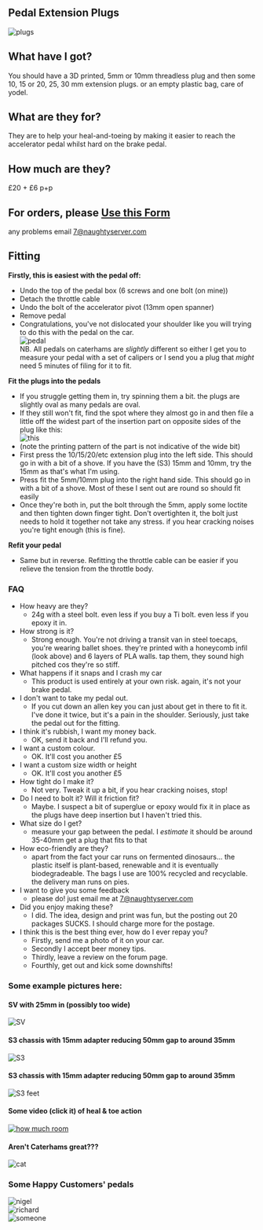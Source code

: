 ## Pedal Extension Plugs
![plugs](/img/plugs.png)

## What have I got?
You should have a 3D printed, 5mm or 10mm threadless plug and then some 10, 15 or 20, 25, 30 mm extension plugs. or an empty plastic bag, care of yodel.

## What are they for?
They are to help your heal-and-toeing by making it easier to reach the accelerator pedal whilst hard on the brake pedal.

## How much are they?
£20 + £6 p+p

## For orders, please [Use this Form](https://docs.google.com/forms/d/e/1FAIpQLScvEn9w14sNNWIsTC3S2cNHySxAnjtrse_3nG2ZHDB76wcffg/viewform?usp=sf_link)
any problems email 7@naughtyserver.com

## Fitting
**Firstly, this is easiest with the pedal off:**
* Undo the top of the pedal box (6 screws and one bolt (on mine))
* Detach the throttle cable
* Undo the bolt of the accelerator pivot (13mm open spanner)
* Remove pedal
* Congratulations, you've not dislocated your shoulder like you will trying to do this with the pedal on the car.
  <br/>
  ![pedal](/img/pedal.png)
  <br/>
  NB. All pedals on caterhams are _slightly_ different so either I get you to measure your pedal with a set of calipers or I send you a plug that _might_ need 5 minutes of filing for it to fit.

**Fit the plugs into the pedals**
* If you struggle getting them in, try spinning them a bit. the plugs are slightly oval as many pedals are oval.
* If they still won't fit, find the spot where they almost go in and then file a little off the widest part of the insertion part on opposite sides of the plug like this:
  <br/>
  ![this](/img/filed.png)
  <br/>
* (note the printing pattern of the part is not indicative of the wide bit)
* First press the 10/15/20/etc extension plug into the left side. This should go in with a bit of a shove. If you have the (S3) 15mm and 10mm, try the 15mm as that's what I'm using.
* Press fit the 5mm/10mm plug into the right hand side. This should go in with a bit of a shove. Most of these I sent out are round so should fit easily
* Once they're both in, put the bolt through the 5mm, apply some loctite and then tighten down finger tight. Don't overtighten it, the bolt just needs to hold it together not take any stress. if you hear cracking noises you're tight enough (this is fine). 

**Refit your pedal**
* Same but in reverse. Refitting the throttle cable can be easier if you relieve the tension from the throttle body.

### FAQ
- How heavy are they?
  - 24g with a steel bolt. even less if you buy a Ti bolt. even less if you epoxy it in.
- How strong is it?
  - Strong enough. You're not driving a transit van in steel toecaps, you're wearing ballet shoes. they're printed with a honeycomb infil (look above) and 6 layers of PLA walls. tap them, they sound high pitched cos they're so stiff.
- What happens if it snaps and I crash my car
  - This product is used entirely at your own risk. again, it's not your brake pedal.
- I don't want to take my pedal out.
  - If you cut down an allen key you can just about get in there to fit it. I've done it twice, but it's a pain in the shoulder. Seriously, just take the pedal out for the fitting.
- I think it's rubbish, I want my money back.
  - OK, send it back and I'll refund you.
- I want a custom colour.
  - OK. It'll cost you another £5
- I want a custom size width or height
  - OK. It'll cost you another £5
- How tight do I make it?
  - Not very. Tweak it up a bit, if you hear cracking noises, stop!
- Do I need to bolt it? Will it friction fit?
  - Maybe. I suspect a bit of superglue or epoxy would fix it in place as the plugs have deep insertion but I haven't tried this.
- What size do I get?
  - measure your gap between the pedal. I _estimate_ it should be around 35-40mm get a plug that fits to that
- How eco-friendly are they?
  - apart from the fact your car runs on fermented dinosaurs... the plastic itself is plant-based, renewable and it is eventually biodegradeable. The bags I use are 100% recycled and recyclable. the delivery man runs on pies.
- I want to give you some feedback
  - please do! just email me at 7@naughtyserver.com
- Did you enjoy making these?
  - I did. The idea, design and print was fun, but the posting out 20 packages SUCKS. I should charge more for the postage.
- I think this is the best thing ever, how do I ever repay you?
  - Firstly, send me a photo of it on your car.
  - Secondly I accept beer money tips.
  - Thirdly, leave a review on the forum page.
  - Fourthly, get out and kick some downshifts!

### Some example pictures here:

#### SV with 25mm in (possibly too wide)
![SV](/img/SV%20with%2025mm.png)
#### S3 chassis with 15mm adapter reducing 50mm gap to around 35mm
![S3](/img/measure-s3.png)
####  S3 chassis with 15mm adapter reducing 50mm gap to around 35mm
![S3 feet](/img/feet.png)

#### Some video (click it) of heal & toe action
[![how much room](http://img.youtube.com/vi/qONDC1MKcAo/0.jpg)](http://www.youtube.com/watch?v=qONDC1MKcAo "pedals")

####  Aren't Caterhams great???
![cat](/img/bedford.png)

### Some Happy Customers' pedals

![nigel](/img/collage/nigel.jpg)<br>
![richard](/img/collage/richard.JPG)<br>
![someone](/img/collage/someone.png)<br>

